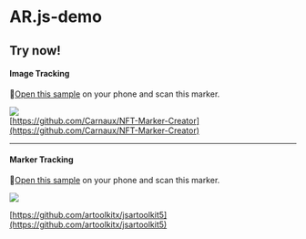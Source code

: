 <a name="AR.js-demo"></a>
# AR.js-demo

<a name="e3350b1b"></a>
## Try now!

<a name="2bc03768"></a>
#### Image Tracking

🚀[Open this sample](https://deja-vuuu.github.io/AR.js-demo/ImageTracking.html) on your phone and scan this marker.

![](https://deja-vuuu.github.io/AR.js-demo/join_popup.png#crop=0&crop=0&crop=1&crop=1&height=400&id=cSg2A&originHeight=590&originWidth=590&originalType=binary&ratio=1&rotation=0&showTitle=false&status=done&style=none&title=&width=400)<br />[https://github.com/Carnaux/NFT-Marker-Creator](https://github.com/Carnaux/NFT-Marker-Creator)

---

<a name="0b86adc7"></a>
#### Marker Tracking

🚀[Open this sample](https://deja-vuuu.github.io/AR.js-demo/MarkerTracking.html) on your phone and scan this marker.

![](https://deja-vuuu.github.io/AR.js-demo/Hiro_marker_ARjs.png#crop=0&crop=0&crop=1&crop=1&height=397&id=bjX2e&originHeight=509&originWidth=513&originalType=binary&ratio=1&rotation=0&showTitle=false&status=done&style=none&title=&width=400)

[https://github.com/artoolkitx/jsartoolkit5](https://github.com/artoolkitx/jsartoolkit5)

